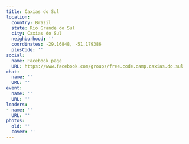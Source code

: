 ```yaml
---
title: Caxias do Sul
location:
  country: Brazil
  state: Rio Grande do Sul
  city: Caxias do Sul
  neighborhood: ''
  coordinates: -29.16848, -51.179386
  plusCode: ''
social:
  name: Facebook page
  URL: https://www.facebook.com/groups/free.code.camp.caxias.do.sul
chat:
  name: ''
  URL: ''
event:
  name: ''
  URL: ''
leaders:
- name: ''
  URL: ''
photos:
  old: ''
  cover: ''
---
```

